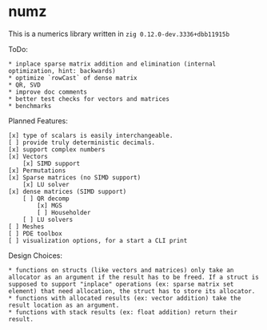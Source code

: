 # numz

This is a numerics library written in `zig 0.12.0-dev.3336+dbb11915b`

ToDo:

    * inplace sparse matrix addition and elimination (internal optimization, hint: backwards)
    * optimize `rowCast` of dense matrix
    * QR, SVD
    * improve doc comments
    * better test checks for vectors and matrices
    * benchmarks 

Planned Features:

    [x] type of scalars is easily interchangeable.
    [ ] provide truly deterministic decimals.
    [x] support complex numbers
    [x] Vectors
        [x] SIMD support
    [x] Permutations
    [x] Sparse matrices (no SIMD support)
        [x] LU solver
    [x] dense matrices (SIMD support)
        [ ] QR decomp
            [x] MGS
            [ ] Householder
        [ ] LU solvers
    [ ] Meshes
    [ ] PDE toolbox
    [ ] visualization options, for a start a CLI print

Design Choices:

    * functions on structs (like vectors and matrices) only take an allocator as an argument if the result has to be freed. If a struct is supposed to support "inplace" operations (ex: sparse matrix set element) that need allocation, the struct has to store its allocator.
    * functions with allocated results (ex: vector addition) take the result location as an argument.
    * functions with stack results (ex: float addition) return their result.

